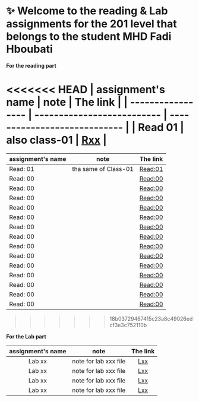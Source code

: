 # :sparkles: Welcome to the reading & Lab assignments for the 201 level that belongs to the student **MHD Fadi Hboubati**

**For the reading part**

<<<<<<< HEAD
| assignment's name | note                       | The link                     |
| ----------------- | -------------------------- | ---------------------------- |
| Read 01           | also class-01              | [Rxx](https://fadihb.github.io/Level_201/class-01)     |
=======
| assignment's name | note                       | The link                                                   |
| ----------------- | -------------------------- | -----------------------------------------------------------|
| Read: 01          | tha same of Class-01       | [Read:01](https://fadihb.github.io/Level_201/class-01)     |
| Read: 00          |                            | [Read:00]()                                                |
| Read: 00          |                            | [Read:00]()                                                |
| Read: 00          |                            | [Read:00]()                                                |
| Read: 00          |                            | [Read:00]()                                                |
| Read: 00          |                            | [Read:00]()                                                |
| Read: 00          |                            | [Read:00]()                                                |
| Read: 00          |                            | [Read:00]()                                                |
| Read: 00          |                            | [Read:00]()                                                |
| Read: 00          |                            | [Read:00]()                                                |
| Read: 00          |                            | [Read:00]()                                                |
| Read: 00          |                            | [Read:00]()                                                |
| Read: 00          |                            | [Read:00]()                                                |
| Read: 00          |                            | [Read:00]()                                                |
| Read: 00          |                            | [Read:00]()                                                |
>>>>>>> 18b03729467415c23a8c49026edcf3e3c752110b


**For the Lab part**

| assignment's name | note                       | The link                     |
|     :---:         |  :---:                     |        :---:                 |
| Lab xx            | note for lab xxx file      | [Lxx](http://github.com)     |
| Lab xx            | note for lab xxx file      | [Lxx](http://github.com)     |
| Lab xx            | note for lab xxx file      | [Lxx](http://github.com)     |
| Lab xx            | note for lab xxx file      | [Lxx](http://github.com)     |

